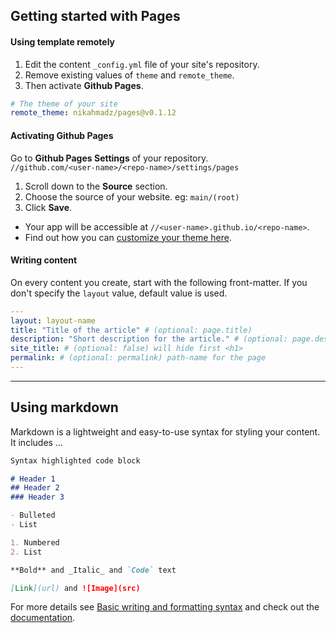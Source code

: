 ## Getting started with Pages

#### Using template remotely

1. Edit the content `_config.yml` file of your site's repository.
2. Remove existing values of `theme` and `remote_theme`.
3. Then activate **Github Pages**.

```yml
# The theme of your site
remote_theme: nikahmadz/pages@v0.1.12
```


#### Activating Github Pages

Go to **Github Pages Settings** of your repository.  
`//github.com/<user-name>/<repo-name>/settings/pages`

1. Scroll down to the **Source** section.
2. Choose the source of your website. eg: `main/(root)`
3. Click **Save**.

- Your app will be accessible at `//<user-name>.github.io/<repo-name>`.
- Find out how you can [customize your theme here](https://github.com/pages-themes).


#### Writing content

On every content you create, start with the following front-matter.
If you don't specify the `layout` value, default value is used.

```yml
---
layout: layout-name
title: "Title of the article" # (optional: page.title)
description: "Short description for the article." # (optional: page.description)
site_title: # (optional: false) will hide first <h1>
permalink: # (optional: permalink) path-name for the page
---
```


***

## Using markdown

Markdown is a lightweight and easy-to-use syntax for styling your content. It includes &hellip;

```markdown
Syntax highlighted code block

# Header 1
## Header 2
### Header 3

- Bulleted
- List

1. Numbered
2. List

**Bold** and _Italic_ and `Code` text

[Link](url) and ![Image](src)
```

For more details see [Basic writing and formatting syntax](https://docs.github.com/en/github/writing-on-github/getting-started-with-writing-and-formatting-on-github/basic-writing-and-formatting-syntax)
and check out the [documentation](https://docs.github.com/categories/github-pages-basics/).
